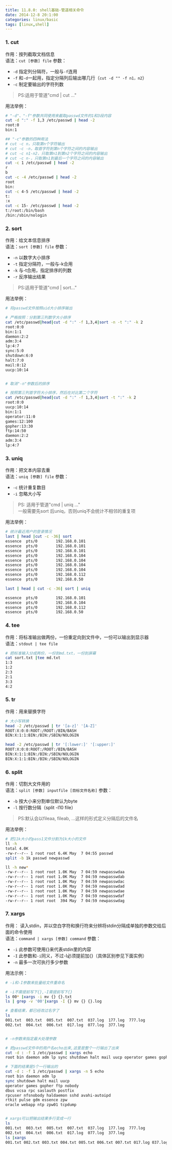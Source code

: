 ```yaml
---
title: 11.8.0: shell基础-管道相关命令
date: 2014-12-8 20:1:00
categories: linux/basic
tags: [linux,shell]
---
```


### 1. cut
作用：按列截取文档信息  
语法：`cut [参数] file`
参数：
- `-d` 指定列分隔符，一般与`-f`连用
- `-f` 和`-d`一起用，指定分隔列后输出哪几行（`cut -d "" -f n1，n2`）
- `-c` 制定要输出的字符列数

> PS:适用于管道"cmd | cut ..."

用法举例：
``` bash
# "-d"、"-f"参数共同使用来截取passwd文件的1和3段内容
cut -d ":" -f 1,3 /etc/passwd | head -2
root:0
bin:1

## "-c"参数的四种用法
# cut -c n，只取第n个字符输出
# cut -c -n，取首字符到第n个字符之间的内容输出
# cut -c n1-n2，只取第n1到第n2个字符之间的内容输出
# cut -c n-，只取第n1到最后一个字符之间的内容输出
cut -c 1 /etc/passwd | head -2
r
b
cut -c -4 /etc/passwd | head -2
root
bin:
cut -c 4-5 /etc/passwd | head -2
t:
:x
cut -c 15- /etc/passwd | head -2
t:/root:/bin/bash
/bin:/sbin/nologin
```

### 2. sort
作用：给文本信息排序  
语法：`sort [参数] file`
参数：
- `-n` 以数字大小排序
- `-t` 指定分隔符，一般与-k合用
- `-k` 与-t合用，指定排序的列数
- `-r` 反序输出结果

> PS:适用于管道"cmd | sort..."

用法举例：
``` bash
# 将passwd文件按照uid大小排序输出

# 严格按照：分割第三列数字大小排序
cat /etc/passwd|head|cut -d ":" -f 1,3,4|sort -n -t ":" -k 2
root:0:0
bin:1:1
daemon:2:2
adm:3:4
lp:4:7
sync:5:0
shutdown:6:0
halt:7:0
mail:8:12
uucp:10:14


# 取消"-n"参数后的排序

# 按照第三列首字符大小排序，然后在对比第二个字符
cat /etc/passwd|head|cut -d ":" -f 1,3,4|sort -t ":" -k 2
root:0:0
uucp:10:14
bin:1:1
operator:11:0
games:12:100
gopher:13:30
ftp:14:50
daemon:2:2
adm:3:4
lp:4:7
```

### 3. uniq
作用：把文本内容去重  
语法：`uniq [参数] file`
参数：
- `-c` 统计重复数目
- `-i` 忽略大小写

> PS:
适用于管道"cmd | uniq ..."  
一般需要先sort 后uniq，否则uniq不会统计不相邻的重复项

用法举例：
``` bash
# 统计最近用户的登录情况
last | head |cut -c -36| sort
essence  pts/0        192.168.0.101
essence  pts/0        192.168.0.101
essence  pts/0        192.168.0.101
essence  pts/0        192.168.0.104
essence  pts/0        192.168.0.104
essence  pts/0        192.168.0.104
essence  pts/0        192.168.0.104
essence  pts/0        192.168.0.112
essence  pts/0        192.168.0.50

last | head | cut -c -36| sort | uniq

essence  pts/0        192.168.0.101
essence  pts/0        192.168.0.104
essence  pts/0        192.168.0.112
essence  pts/0        192.168.0.50
```

### 4. tee
作用：将标准输出做两份，一份重定向到文件中，一份可以输出到显示器  
语法：`stdout | tee file`
``` bash
# 把标准输入分成两份，一份到md.txt，一份到屏幕
cat sort.txt |tee md.txt
1:3
1:2
2:3
2:1
3:3
4:2
```

### 5. tr
作用：用来替换字符
``` bash
# 大小写转换
head -2 /etc/passwd | tr '[a-z]' '[A-Z]'
ROOT:X:0:0:ROOT:/ROOT:/BIN/BASH
BIN:X:1:1:BIN:/BIN:/SBIN/NOLOGIN

head -2 /etc/passwd | tr '[:lower:]' '[:upper:]'
ROOT:X:0:0:ROOT:/ROOT:/BIN/BASH
BIN:X:1:1:BIN:/BIN:/SBIN/NOLOGIN
BIN:X:1:1:BIN:/BIN:/SBIN/NOLOGIN
```

### 6. split
作用：切割大文件用的  
语法：`split [参数] inputfile [目标文件名称]`
参数：
- `-b` 按大小来分割单位默认为byte
- `-l` 按行数分隔（split -l10 file）

> PS:默认会以fileaa, fileab, ...这样的形式定义分隔后的文件名

用法举例：
``` bash
# 把11k大小的pass1文件分割为1k大小的文件
ll -h
total 4.0K
-rw-r--r-- 1 root root 6.4K May  7 04:55 passwd
split -b 1k passwd newpasswd

ll -h new*
-rw-r--r-- 1 root root 1.0K May  7 04:59 newpasswdaa
-rw-r--r-- 1 root root 1.0K May  7 04:59 newpasswdab
-rw-r--r-- 1 root root 1.0K May  7 04:59 newpasswdac
-rw-r--r-- 1 root root 1.0K May  7 04:59 newpasswdad
-rw-r--r-- 1 root root 1.0K May  7 04:59 newpasswdae
-rw-r--r-- 1 root root 1.0K May  7 04:59 newpasswdaf
-rw-r--r-- 1 root root  394 May  7 04:59 newpasswdag
```

### 7. xargs
作用：
读入stdin，并以空白字符和换行符来分辨将stdin分隔成单独的参数交给后面的命令使用  
语法：`command | xargs [参数] command`
参数：
- `-i` 此参数可使用{}来代表stdin里的内容
- `-I` 此参数和`-i`同义，不过-I必须提前加{}（具体区别参见下面实例）
- `-n` 最多一次可执行多少参数

用法示例：
``` bash
# -i和-I参数来批量给文件重命名

# -i不需提前写下{},-I需提前写下{}
ls 00* |xargs -i mv {} {}.txt
ls | grep -v '00'|xargs -I {} mv {} {}.log

# 查看结果，都已经改过名字了
ls
001.txt  003.txt  005.txt  007.txt  037.log  177.log  777.log           
002.txt  004.txt  006.txt  017.log  077.log  377.log


# -n参数来指定最大处理参数

# 把passwd文件中的用户名echo出来,这里是整个一行输出了出来
cut -d : -f 1 /etc/passwd | xargs echo
root bin daemon adm lp sync shutdown halt mail uucp operator games gopher ftp nobody dbus vcsa rpc saslauth postfix rpcuser nfsnobody haldaemon sshd avahi-autoipd rtkit pulse gdm essence zpw oracle webapp ntp zpw01 tcpdump

# 下面的结果是5个一行输出的
cut -d : -f 1 /etc/passwd | xargs -n 5 echo
root bin daemon adm lp
sync shutdown halt mail uucp
operator games gopher ftp nobody
dbus vcsa rpc saslauth postfix
rpcuser nfsnobody haldaemon sshd avahi-autoipd
rtkit pulse gdm essence zpw
oracle webapp ntp zpw01 tcpdump


# xargs可以把输出结果多行变成一行
ls
001.txt  003.txt  005.txt  007.txt  037.log  177.log  777.log
002.txt  004.txt  006.txt  017.log  077.log  377.log
ls |xargs
001.txt 002.txt 003.txt 004.txt 005.txt 006.txt 007.txt 017.log 037.log 077.log 177.log 377.log 777.log
```
